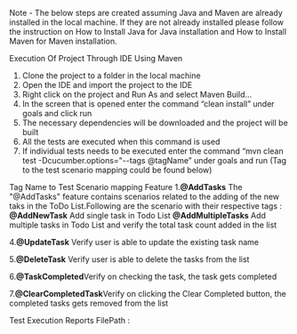 Note - The below steps are created assuming Java and Maven are already installed in the local machine. If they are not already installed please follow the instruction on How to Install Java for Java installation and How to Install Maven for Maven installation.

Execution Of Project Through IDE Using Maven 
1.	Clone the project to a folder in the local machine 
2.	Open the IDE and import the project to the IDE 
3.	Right click on the project and Run As and select Maven Build... 
4.	In the screen that is opened enter the command “clean install” under goals and click run 
5.	The necessary dependencies will be downloaded and the project will be built 
6.	All the tests are executed when this command is used 
7.	If individual tests needs to be executed enter the command “mvn clean test 
-Dcucumber.options="--tags @tagName” under goals and run (Tag to the test scenario mapping could be found below) 

Tag Name to Test Scenario mapping 
Feature
1.**@AddTasks**
The "@AddTasks" feature contains scenarios related to the adding of the new taks in the ToDo List.Following are the scenario with their respective tags :
**@AddNewTask**	Add single task in Todo List
**@AddMultipleTasks**	Add multiple tasks in Todo List and verify the total task count added in the list

4.**@UpdateTask**	Verify user is able to update the existing task name

5.**@DeleteTask** Verify user is able to delete the tasks from the list

6.**@TaskCompleted**Verify on checking the task, the task gets completed

7.**@ClearCompletedTask**Verify on clicking the Clear Completed button, the completed tasks gets removed from the list

Test Execution Reports
FilePath : 





